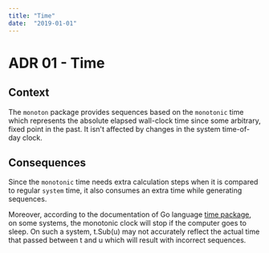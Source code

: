 ```yaml
---
title: "Time"
date:  "2019-01-01"
---
```


# ADR 01 - Time

## Context

The `monoton` package provides sequences based on the `monotonic` time which
represents the absolute elapsed wall-clock time since some arbitrary, fixed
point in the past. It isn't affected by changes in the system time-of-day clock.

## Consequences

Since the `monotonic` time needs extra calculation steps when it is compared to
regular `system` time, it also consumes an extra time while generating
sequences.

Moreover, according to the documentation of Go language [time package](https://golang.org/pkg/time/),
on some systems, the monotonic clock will stop if the computer goes to sleep. On
such a system, t.Sub(u) may not accurately reflect the actual time that passed between t and u which will result with incorrect sequences.
